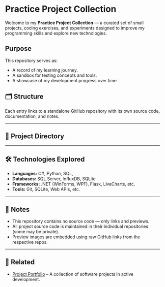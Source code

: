 # Practice Project Collection

Welcome to my **Practice Project Collection** — a curated set of small projects, coding exercises, and experiments designed to improve my programming skills and explore new technologies.

## Purpose

This repository serves as:
- A record of my learning journey.
- A sandbox for testing concepts and tools.
- A showcase of my development progress over time.

## 🗂️ Structure

Each entry links to a standalone GitHub repository with its own source code, documentation, and notes.

---


## 📂 Project Directory

---

## 🛠️ Technologies Explored

- **Languages:** C#, Python, SQL,
- **Databases:** SQL Server, InfluxDB, SQLite
- **Frameworks:** .NET (WinForms, WPF), Flask, LiveCharts, etc.
- **Tools:** Git, SQLite, Web APIs, etc.

---

## 🔖 Notes

- This repository contains no source code — only links and previews.
- All project source code is maintained in their individual repositories (some may be private).
- Preview images are embedded using raw GitHub links from the respective repos.

---

## 📌 Related

- [Project Portfolio](https://github.com/emman-j/project-portfolio) – A collection of software projects in active development.
